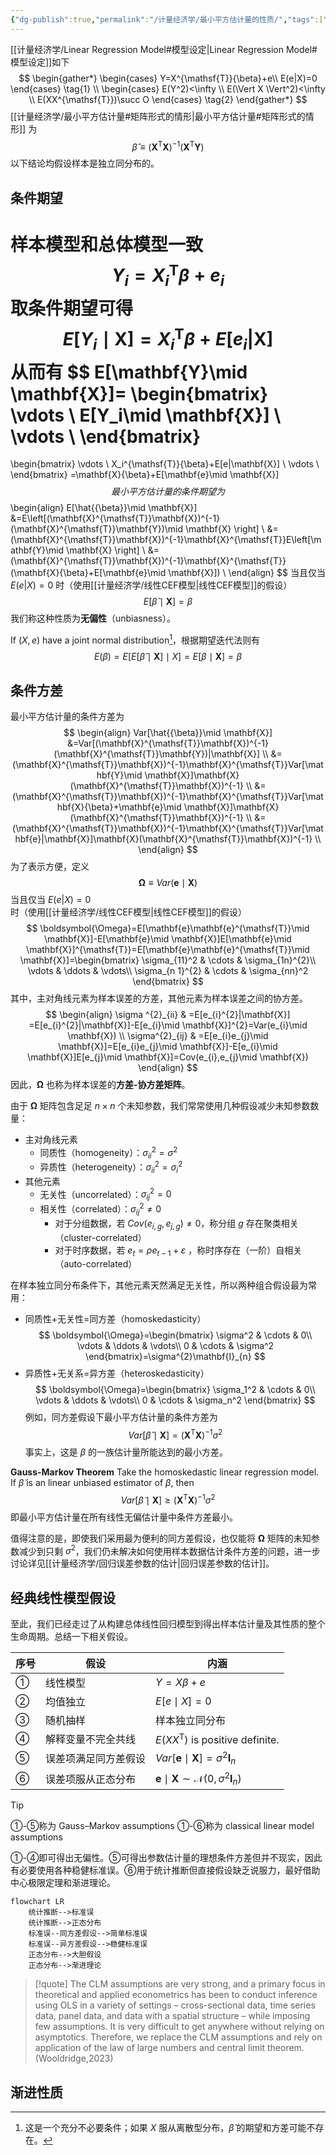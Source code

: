 ```yaml
---
{"dg-publish":true,"permalink":"/计量经济学/最小平方估计量的性质/","tags":["线性模型"]}
---
```


[[计量经济学/Linear Regression Model#模型设定\|Linear Regression Model#模型设定]]如下
$$
\begin{gather*}
\begin{cases}
Y=X^{\mathsf{T}}{\beta}+e\\
E(e|X)=0
\end{cases} \tag{1} \\
\begin{cases}
E(Y^2)<\infty \\
E(\Vert X \Vert^2)<\infty \\
E(XX^{\mathsf{T}})\succ O
\end{cases} \tag{2}
\end{gather*}
$$
[[计量经济学/最小平方估计量#矩阵形式的情形\|最小平方估计量#矩阵形式的情形]] 为
$$
\hat{{\beta}}\equiv\left(\mathbf{X}^{\mathsf{T}}\mathbf{X} \right)^{-1}\left(\mathbf{X}^{\mathsf{T}}\mathbf{Y} \right)
$$
以下结论均假设样本是独立同分布的。

## 条件期望

样本模型和总体模型一致
$$
Y_{i}=X_{i}^{\mathsf{T}}\beta+e_{i}
$$
取条件期望可得
$$
E[Y_{i}\mid \mathbf{X}]=X_{i}^{\mathsf{T}}\beta+E[e_{i}|\mathbf{X}]
$$
从而有
$$
E[\mathbf{Y}\mid \mathbf{X}]=
\begin{bmatrix}
\vdots \\
E[Y_i\mid \mathbf{X}] \\
\vdots \\
\end{bmatrix}
=
\begin{bmatrix}
\vdots \\
X_i^{\mathsf{T}}{\beta}+E[e|\mathbf{X}] \\
\vdots \\
\end{bmatrix}
=\mathbf{X}{\beta}+E[\mathbf{e}\mid \mathbf{X}]
$$
最小平方估计量的条件期望为
$$
\begin{align}
E[\hat{{\beta}}\mid \mathbf{X}]
&=E\left[(\mathbf{X}^{\mathsf{T}}\mathbf{X})^{-1} (\mathbf{X}^{\mathsf{T}}\mathbf{Y})\mid \mathbf{X} \right] \\
&=(\mathbf{X}^{\mathsf{T}}\mathbf{X})^{-1}\mathbf{X}^{\mathsf{T}}E\left[\mathbf{Y}\mid \mathbf{X} \right] \\
&=(\mathbf{X}^{\mathsf{T}}\mathbf{X})^{-1}\mathbf{X}^{\mathsf{T}}(\mathbf{X}{\beta}+E[\mathbf{e}\mid \mathbf{X}]) \\
\end{align}
$$
当且仅当 $E(e|X)=0$ 时（使用[[计量经济学/线性CEF模型\|线性CEF模型]]的假设）
$$
E[\hat{{\beta}}\mid \mathbf{X}]=\beta
$$
我们称这种性质为**无偏性**（unbiasness）。

If $(X,e)$ have a joint normal distribution[^1]，根据期望迭代法则有
$$
E({\beta})=E[E[\hat{{\beta}}\mid \mathbf{X}]\mid X]=E[{\beta}\mid \mathbf{X}]={\beta}
$$
[^1]: 这是一个充分不必要条件；如果 $X$ 服从离散型分布，$\hat{{\beta}}$ 的期望和方差可能不存在。

## 条件方差

最小平方估计量的条件方差为
$$
\begin{align}
Var[\hat{{\beta}}\mid \mathbf{X}]
&=Var[(\mathbf{X}^{\mathsf{T}}\mathbf{X})^{-1} (\mathbf{X}^{\mathsf{T}}\mathbf{Y})|\mathbf{X}] \\
&=(\mathbf{X}^{\mathsf{T}}\mathbf{X})^{-1}\mathbf{X}^{\mathsf{T}}Var[\mathbf{Y}\mid \mathbf{X}]\mathbf{X}(\mathbf{X}^{\mathsf{T}}\mathbf{X})^{-1} \\
&=(\mathbf{X}^{\mathsf{T}}\mathbf{X})^{-1}\mathbf{X}^{\mathsf{T}}Var[\mathbf{X}{\beta}+\mathbf{e}\mid \mathbf{X}]\mathbf{X}(\mathbf{X}^{\mathsf{T}}\mathbf{X})^{-1} \\
&=(\mathbf{X}^{\mathsf{T}}\mathbf{X})^{-1}\mathbf{X}^{\mathsf{T}}Var[\mathbf{e}|\mathbf{X}]\mathbf{X}(\mathbf{X}^{\mathsf{T}}\mathbf{X})^{-1} \\
\end{align}
$$
为了表示方便，定义
$$
\boldsymbol{\Omega}\equiv Var(\mathbf{e}\mid \mathbf{X})
$$
当且仅当 $E(e|X)=0$ 时（使用[[计量经济学/线性CEF模型\|线性CEF模型]]的假设）
$$
\boldsymbol{\Omega}=E[\mathbf{e}\mathbf{e}^{\mathsf{T}}\mid \mathbf{X}]-E[\mathbf{e}\mid \mathbf{X}]E[\mathbf{e}\mid \mathbf{X}]^{\mathsf{T}}=E[\mathbf{e}\mathbf{e}^{\mathsf{T}}\mid \mathbf{X}]=\begin{bmatrix}
\sigma_{11}^2 & \cdots & \sigma_{1n}^{2}\\
\vdots & \ddots & \vdots\\
\sigma_{n 1}^{2} & \cdots & \sigma_{nn}^2
\end{bmatrix}
$$
其中，主对角线元素为样本误差的方差，其他元素为样本误差之间的协方差。
$$
\begin{align}
\sigma ^{2}_{ii} & =E[e_{i}^{2}|\mathbf{X}] =E[e_{i}^{2}|\mathbf{X}]-E[e_{i}\mid \mathbf{X}]^{2}=Var(e_{i}\mid \mathbf{X}) \\
\sigma^{2}_{ij} & =E[e_{i}e_{j}\mid \mathbf{X}]=E[e_{i}e_{j}\mid \mathbf{X}]-E[e_{i}\mid \mathbf{X}]E[e_{j}\mid \mathbf{X}]=Cov(e_{i},e_{j}\mid \mathbf{X})
\end{align}
$$
因此，$\boldsymbol{\Omega}$ 也称为样本误差的**方差-协方差矩阵**。

由于 $\boldsymbol{\Omega}$ 矩阵包含足足 $n\times n$ 个未知参数，我们常常使用几种假设减少未知参数数量：
- 主对角线元素
	- 同质性（homogeneity）：$\sigma^{2}_{ii}=\sigma^{2}$
	- 异质性（heterogeneity）：$\sigma^{2}_{ii}=\sigma_{i}^{2}$
- 其他元素
	- 无关性（uncorrelated）：$\sigma^{2}_{ij}=0$
	- 相关性（correlated）：$\sigma^{2}_{ij}\neq 0$
		- 对于分组数据，若 $Cov(e_{i,g},e_{j,g})\neq 0$，称分组 $g$ 存在聚类相关（cluster-correlated）
		- 对于时序数据，若 $e_{t}=\rho e_{t-1}+\varepsilon$ ，称时序存在（一阶）自相关（auto-correlated）

在样本独立同分布条件下，其他元素天然满足无关性，所以两种组合假设最为常用：
- 同质性+无关性=同方差（homoskedasticity）
$$
\boldsymbol{\Omega}=\begin{bmatrix}
\sigma^2 & \cdots & 0\\
\vdots & \ddots & \vdots\\
0 & \cdots & \sigma^2
\end{bmatrix}=\sigma^{2}\mathbf{I}_{n}
$$
- 异质性+无关系=异方差（heteroskedasticity）
$$
\boldsymbol{\Omega}=\begin{bmatrix}
\sigma_1^2 & \cdots & 0\\
\vdots & \ddots & \vdots\\
0 & \cdots & \sigma_n^2
\end{bmatrix}
$$
例如，同方差假设下最小平方估计量的条件方差为
$$
Var[\hat{{\beta}}\mid \mathbf{X}]=(\mathbf{X}^{\mathsf{T}}\mathbf{X})^{-1}\sigma^{2}
$$
事实上，这是 $\beta$ 的一族估计量所能达到的最小方差。

**Gauss-Markov Theorem** Take the homoskedastic linear regression model. If $\tilde{{\beta}}$ is an linear unbiased estimator of ${\beta}$, then
$$
Var[\tilde{{\beta}}\mid \mathbf{X}]\ge (\mathbf{X}^{\mathsf{T}}\mathbf{X})^{-1}\sigma^{2}
$$
即最小平方估计量在所有线性无偏估计量中条件方差最小。

值得注意的是，即使我们采用最为便利的同方差假设，也仅能将 $\boldsymbol{\Omega}$ 矩阵的未知参数减少到只剩 $\sigma ^{2}$，我们仍未解决如何使用样本数据估计条件方差的问题，进一步讨论详见[[计量经济学/回归误差参数的估计\|回归误差参数的估计]]。

## 经典线性模型假设

至此，我们已经走过了从构建总体线性回归模型到得出样本估计量及其性质的整个生命周期。总结一下相关假设。

| 序号  | 假设         | 内涵                                                                      |
| --- | ---------- | ----------------------------------------------------------------------- |
| ①   | 线性模型       | $Y=X\beta+e$                                                            |
| ②   | 均值独立       | $E[e\mid X]=0$                                                          |
| ③   | 随机抽样       | 样本独立同分布                                                                 |
| ④   | 解释变量不完全共线  | $E(XX^{\mathsf{T}}) \text{ is positive definite.}$                      |
| ⑤   | 误差项满足同方差假设 | $Var[\mathbf{e}\mid\mathbf{X}]=\sigma^{2} \mathbf{I}_{n}$               |
| ⑥   | 误差项服从正态分布  | $\mathbf{e}\mid\mathbf{X}\sim \mathcal{N}(0,\sigma^{2} \mathbf{I}_{n})$ |

> [!tip]
> ①-⑤称为 Gauss–Markov assumptions
> ①-⑥称为 classical linear model assumptions
> 
> ①-④即可得出无偏性。⑤可得出参数估计量的理想条件方差但并不现实，因此有必要使用各种稳健标准误。⑥用于统计推断但直接假设缺乏说服力，最好借助中心极限定理和渐进理论。
> 

```mermaid
flowchart LR
    统计推断-->标准误
    统计推断-->正态分布
    标准误--同方差假设-->简单标准误
    标准误--异方差假设-->稳健标准误
    正态分布-->大胆假设
    正态分布-->渐进理论

```

> [!quote]
> The CLM assumptions are very strong, and a primary focus in theoretical and applied econometrics has been to conduct inference using OLS in a variety of settings – cross-sectional data, time series data, panel data, and data with a spatial structure – while imposing few assumptions. It is very difficult to get anywhere without relying on asymptotics. Therefore, we replace the CLM assumptions and rely on application of the law of large numbers and central limit theorem.(Wooldridge,2023)

## 渐进性质

